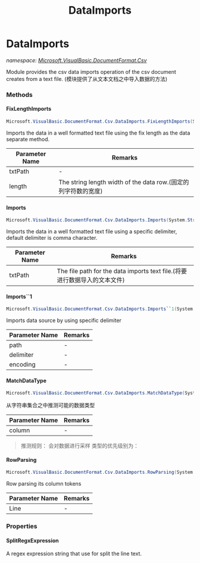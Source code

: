 ﻿---
title: DataImports
---

# DataImports
_namespace: [Microsoft.VisualBasic.DocumentFormat.Csv](N-Microsoft.VisualBasic.DocumentFormat.Csv.html)_

Module provides the csv data imports operation of the csv document creates from a text file.
 (模块提供了从文本文档之中导入数据的方法)



### Methods

#### FixLengthImports
```csharp
Microsoft.VisualBasic.DocumentFormat.Csv.DataImports.FixLengthImports(System.String,System.Int32,System.Text.Encoding)
```
Imports the data in a well formatted text file using the fix length as the data separate method.

|Parameter Name|Remarks|
|--------------|-------|
|txtPath|-|
|length|The string length width of the data row.(固定的列字符数的宽度)|


#### Imports
```csharp
Microsoft.VisualBasic.DocumentFormat.Csv.DataImports.Imports(System.String,System.String,System.Text.Encoding)
```
Imports the data in a well formatted text file using a specific delimiter, default delimiter is comma character.

|Parameter Name|Remarks|
|--------------|-------|
|txtPath|The file path for the data imports text file.(将要进行数据导入的文本文件)|


#### Imports``1
```csharp
Microsoft.VisualBasic.DocumentFormat.Csv.DataImports.Imports``1(System.String,System.String,System.Text.Encoding)
```
Imports data source by using specific delimiter

|Parameter Name|Remarks|
|--------------|-------|
|path|-|
|delimiter|-|
|encoding|-|


#### MatchDataType
```csharp
Microsoft.VisualBasic.DocumentFormat.Csv.DataImports.MatchDataType(System.Collections.Generic.IEnumerable{System.String})
```
从字符串集合之中推测可能的数据类型

|Parameter Name|Remarks|
|--------------|-------|
|column|-|

> 
>  推测规则：
>  会对数据进行采样
>  类型的优先级别为：
>  

#### RowParsing
```csharp
Microsoft.VisualBasic.DocumentFormat.Csv.DataImports.RowParsing(System.String,System.String)
```
Row parsing its column tokens

|Parameter Name|Remarks|
|--------------|-------|
|Line|-|



### Properties

#### SplitRegxExpression
A regex expression string that use for split the line text.

